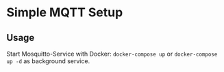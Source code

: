 # Simple MQTT Setup

## Usage

Start Mosquitto-Service with Docker: `docker-compose up` or `docker-compose up -d` as background service.